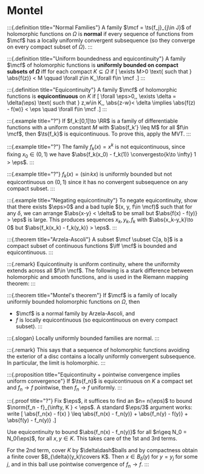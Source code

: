 # Montel

:::{.definition title="Normal Families"}
A family $\mcf = \ts{f_j}_{j\in J}$ of holomorphic functions on $\Omega$ is **normal** if every sequence of functions from $\mcf$ has a locally uniformly convergent subsequence (so they converge on every compact subset of $\Omega$).
:::

:::{.definition title="Uniform boundedness and equicontinuity"}
A family $\mcf$ of holomorphic functions is **uniformly bounded on compact subsets of $\Omega$** iff for each compact $K \subseteq \Omega$ if
\[
\exists M>0 \text{ such that } \abs{f(z)} < M \qquad \forall z\in K,\,\forall f\in \mcf
.\]
:::

:::{.definition title="Equicontinuity"}
A family $\mcf$ of holomorphic functions is **equicontinuous** on $K$ if 
\[
\forall \eps>0,\, \exists \delta = \delta(\eps) \text{ such that } z,w\in K,\, \abs{z-w}< \delta \implies \abs{f(z) - f(w)} < \eps \quad \forall f\in \mcf
.\]
:::

:::{.example title="?"}
If $f_k:[0,1]\to \RR$ is a family of differentiable functions with a uniform constant $M$ with $\abs{f_k'} \leq M$ for all $f\in \mcf$, then $\ts{f_k}$ is equicontinuous.
To prove this, apply the MVT.
:::

:::{.example title="?"}
The family $f_k(x) = x^k$ is not equicontinuous, since fixing $x_0 \in (0, 1)$ we have $\abs{f_k(x_0) - f_k(1)} \convergesto{k\to \infty} 1 > \eps$.
:::

:::{.example title="?"}
$f_k(x) = (\sin k x)$ is uniformly bounded but not equicontinuous on $(0, 1)$ since it has no convergent subsequence on any compact subset.
:::

:::{.example title="Negating equicontinuity"}
To negate equicontinuity, show that there exists $\eps>0$ and a bad tuple $(x, y, f\in \mcf)$ such that for any $\delta$, we can arrange $\abs{x-y} < \delta$ to be small but $\abs{f(x) - f(y)} > \eps$ is large.
This produces sequences $x_k, y_k, f_k$ with $\abs{x_k-y_k}\to 0$ but $\abs{f_k(x_k) - f_k(y_k)} > \eps$.
:::

:::{.theorem title="Arzela-Ascoli"}
A subset $\mcf \subset C[a, b]$ is a compact subset of continuous functions $\iff \mcf$ is bounded and equicontinuous.
:::

:::{.remark}
Equicontinuity is uniform continuity, where the uniformity extends across all $f\in \mcf$.
The following is a stark difference between holomorphic and smooth functions, and is used in the Riemann mapping theorem:
:::

:::{.theorem title="Montel's theorem"}
If $\mcf$ is a family of locally uniformly bounded holomorphic functions on $\Omega$, then

- $\mcf$ is a normal family by Arzela-Ascoli, and
- $f$ is locally equicontinuous (so equicontinuous on every compact subset).
:::

:::{.slogan}
Locally uniformly bounded families are normal.
:::

:::{.remark}
This says that a sequence of holomorphic functions avoiding the exterior of a disc contains a locally uniformly convergent subsequence.
In particular, the limit is holomorphic.
:::

:::{.proposition title="Equicontinuity + pointwise convergence implies uniform convergence"}
If $\ts{f_n}$ is equicontinuous on $K$ a compact set and $f_n\to f$ pointwise, then $f_n\to f$ uniformly.
:::

:::{.proof title="?"}
Fix $\eps$, it suffices to find an $n= n(\eps)$ to bound $\norm{f_n - f}_{\infty, K } < \eps$.
A standard $\eps/3$ argument works: write
\[
\abs{f_n(x) - f(x) } \leq \abs{f_n(x) - f_n(y)} + \abs{f_n(y) - f(y)} + \abs{f(y) - f_n(y)}
.\]

Use equicontinuity to bound $\abs{f_n(x) - f_n(y)}$ for all $n\geq N_0 = N_0(\eps)$, for all $x,y\in K$.
This takes care of the 1st and 3rd terms.

For the 2nd term, cover $K$ by $\delta\dash$balls and by compactness obtain a finite cover $B_{\delta}(y_k)\covers K$.
Then $x\in B_\delta(y)$ for $y=y_j$ for some $j$, and in this ball use pointwise convergence of $f_n\to f$. 
:::

